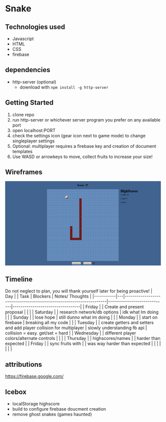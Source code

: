 # Snake
## Technologies used
- Javascript
- HTML
- CSS
- firebase
## dependencies
- http-server (optional)
  - download with `npm install -g http-server`

## Getting Started
1. clone repo
2. run http-server or whichever server program you prefer on any available port
3. open localhost:PORT
4. check the settings icon (gear icon next to game mode) to change singleplayer
   settings
5. Optional: multiplayer requires a firebase key and creation of document
   templates
6. Use WASD or arrowkeys to move, collect fruits to increase your size!

## Wireframes
![a view of the game](./assets/playScreen.png "gameplay")
## Timeline
Do not neglect to plan, you will thank yourself later for being proactive!
| Day       |   | Task                                                                | Blockers                    | Notes/ Thoughts                  |
|-----------|---|---------------------------------------------------------------------|-----------------------------|----------------------------------|
| Friday    |   | Create and present proposal                                         |                             |                                  |
| Saturday  |   | research network/db options                                         | idk what Im doing           |                                  |
| Sunday    |   | lose hope                                                           | still dunno what im doing   |                                  |
| Monday    |   | start on firebase                                                   | breaking all my code        |                                  |
| Tuesday   |   | create getters and setters and add player collision for multiplayer | slowly understanding fb api | collision = easy. get/set = hard |
| Wednesday |   | different player colors/alternate controls                          |                             |                                  |
| Thursday  |   | highscores/names                                                    |                             | harder than expected             |
| Friday    |   | sync fruits with                                                    |                             | was way harder than expected     |
|           |   |                                                                     |                             |                                  |

## attributions
https://firebase.google.com/

## Icebox
- localStorage highscore
- build to configure firebase doucment creation
- remove ghost snakes (games haunted)

